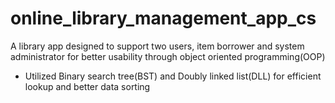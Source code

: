 # online_library_management_app_cs
A library app designed to support two users, item borrower and system administrator for better usability through object oriented programming(OOP)
  - Utilized Binary search tree(BST) and Doubly linked list(DLL) for efficient lookup and better data sorting
